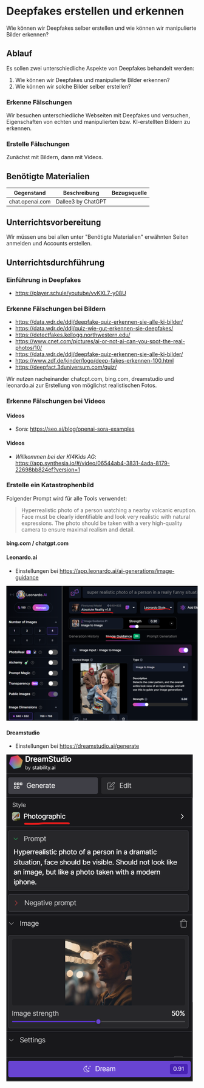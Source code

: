# Deepfakes erstellen und erkennen

Wie können wir Deepfakes selber erstellen und wie können wir manipulierte Bilder erkennen?

## Ablauf

Es sollen zwei unterschiedliche Aspekte von Deepfakes behandelt werden:

1. Wie können wir Deepfakes und manipulierte Bilder erkennen?
2. Wie können wir solche Bilder selber erstellen?

### Erkenne Fälschungen

Wir besuchen unterschiedliche Webseiten mit Deepfakes und versuchen, Eigenschaften von echten und manipulierten bzw. KI-erstellten Bildern zu erkennen.

### Erstelle Fälschungen

Zunächst mit Bildern, dann mit Videos.

## Benötigte Materialien

| Gegenstand | Beschreibung | Bezugsquelle |
|---------------------|-------------------------------------|-------------------------------------|
| chat.openai.com | Dallee3 by ChatGPT | |

## Unterrichtsvorbereitung

Wir müssen uns bei allen unter "Benötigte Materialien" erwähnten Seiten anmelden und Accounts erstellen.

## Unterrichtsdurchführung

### Einführung in Deepfakes

* https://player.schule/youtube/vvKXL7-y08U

### Erkenne Fälschungen bei Bildern

* https://data.wdr.de/ddj/deepfake-quiz-erkennen-sie-alle-ki-bilder/
* https://data.wdr.de/ddj/quiz-wie-gut-erkennen-sie-deepfakes/
* https://detectfakes.kellogg.northwestern.edu/
* https://www.cnet.com/pictures/ai-or-not-ai-can-you-spot-the-real-photos/10/
* https://data.wdr.de/ddj/deepfake-quiz-erkennen-sie-alle-ki-bilder/
* https://www.zdf.de/kinder/logo/deep-fakes-erkennen-100.html
* https://deepfact.3duniversum.com/quiz/

Wir nutzen nacheinander chatcpt.com, bing.com, dreamstudio und leonardo.ai zur Erstellung von möglichst realistischen Fotos.

### Erkenne Fälschungen bei Videos

#### Videos

* Sora: https://seo.ai/blog/openai-sora-examples

#### Videos 

* _Willkommen bei der KI4Kids AG_: https://app.synthesia.io/#/video/06544ab4-3831-4ada-8179-22698bb824ef?version=1

### Erstelle ein Katastrophenbild

Folgender Prompt wird für alle Tools verwendet:

> Hyperrealistic photo of a person watching a nearby volcanic eruption. Face must be clearly identifiable and look very realistic with natural expressions. The photo should be taken with a very high-quality camera to ensure maximal realism and detail.

#### bing.com / chatgpt.com

#### Leonardo.ai

* Einstellungen bei https://app.leonardo.ai/ai-generations/image-guidance

![](../res/bilder/leonardo_realistic_photo.png)

#### Dreamstudio

* Einstellungen bei https://dreamstudio.ai/generate

![](../res/bilder/dreamstudio_photo.png)
